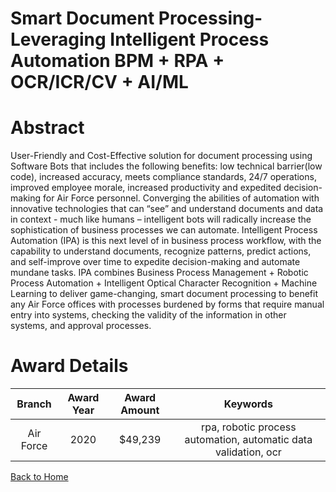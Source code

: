 
Smart Document Processing- Leveraging Intelligent Process Automation BPM + RPA + OCR/ICR/CV + AI/ML
===================================================================================================

# Abstract


User-Friendly and Cost-Effective solution for document processing using Software Bots that includes the following benefits: low technical barrier(low code), increased accuracy, meets compliance standards, 24/7 operations, improved employee morale, increased productivity and expedited decision-making for Air Force personnel. Converging the abilities of automation with innovative technologies that can “see” and understand documents and data in context - much like humans – intelligent bots will radically increase the sophistication of business processes we can automate. Intelligent Process Automation (IPA) is this next level of in business process workflow, with the capability to understand documents, recognize patterns, predict actions, and self-improve over time to expedite decision-making and automate mundane tasks. IPA combines Business Process Management + Robotic Process Automation + Intelligent Optical Character Recognition + Machine Learning to deliver game-changing, smart document processing to benefit any Air Force offices with processes burdened by forms that require manual entry into systems, checking the validity of the information in other systems, and approval processes.  

# Award Details

|Branch|Award Year|Award Amount|Keywords|
| :---: | :---: | :---: | :---: |
|Air Force|2020|$49,239|rpa, robotic process automation, automatic data validation, ocr|
  
  


[Back to Home](https://github.com/chrischow/dod_sbir_awards/DJ/#1738)